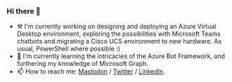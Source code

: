 ### Hi there 👋

- ⚒️ I'm currently working on designing and deploying an Azure Virtual Desktop environment, exploring the possibilities with Microsoft Teams chatbots and migrating a Cisco UCS environment to new hardware. As usual, PowerShell where possible :)
- 📖 I'm currently learning the intricacies of the Azure Bot Framework, and furthering my knowledge of Microsoft Graph.
- 📫 How to reach me: [Mastodon](https://mastodon.social/@robinmalik) / [Twitter](https://twitter.com/robinmalik) / [LinkedIn](https://www.linkedin.com/in/iamrobinmalik).


<!--
**robinmalik/robinmalik** is a ✨ _special_ ✨ repository because its `README.md` (this file) appears on your GitHub profile.

Here are some ideas to get you started:

- 🔭 I’m currently working on ...
- 🌱 I’m currently learning ...
- 👯 I’m looking to collaborate on ...
- 🤔 I’m looking for help with ...
- 💬 Ask me about ...
- 📫 How to reach me: ...
- 😄 Pronouns: ...
- ⚡ Fun fact: ...
-->

